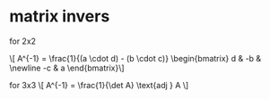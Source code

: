 # matrix invers

for 2x2

\\[ A^{-1} = \frac{1}{(a \cdot d) - (b \cdot c)} \begin{bmatrix} d & -b & \newline -c & a \end{bmatrix}\\]

for 3x3
\\[ A^{-1} = \frac{1}{\det A} \text{adj } A \\]